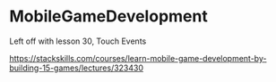# MobileGameDevelopment

Left off with lesson 30, Touch Events


https://stackskills.com/courses/learn-mobile-game-development-by-building-15-games/lectures/323430
